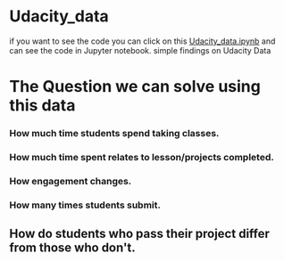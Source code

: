 # Udacity_data
if you want to see the code you can click on this <a href="https://github.com/hbaruas/Udacity_data/blob/master/Udacity_data.ipynb">Udacity_data.ipynb</a> and can see the code in Jupyter notebook.
simple findings on Udacity Data

# The Question we can solve using this data

### How much time students spend taking classes.
### How much time spent relates to lesson/projects completed.
### How engagement changes.
### How many times students submit.
## How do students who pass their project differ from those who don't.

